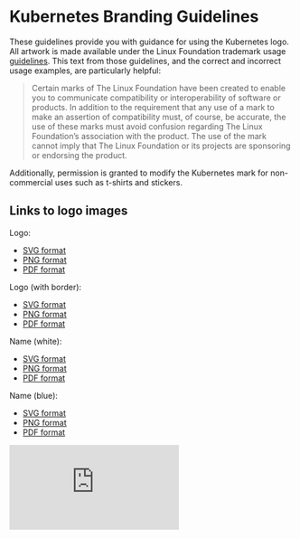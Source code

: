 # Kubernetes Branding Guidelines

These guidelines provide you with guidance for using the Kubernetes logo.
All artwork is made available under the Linux Foundation trademark usage
[guidelines](https://www.linuxfoundation.org/trademark-usage/). This text from
those guidelines, and the correct and incorrect usage examples, are particularly
helpful:
>Certain marks of The Linux Foundation have been created to enable you to
>communicate compatibility or interoperability of software or products. In
>addition to the requirement that any use of a mark to make an assertion of
>compatibility must, of course, be accurate, the use of these marks must
>avoid confusion regarding The Linux Foundation’s association with the
>product. The use of the mark cannot imply that The Linux Foundation or
>its projects are sponsoring or endorsing the product.

Additionally, permission is granted to modify the Kubernetes mark for non-commercial uses such as t-shirts and stickers.

## Links to logo images
Logo:
   * [SVG format](https://github.com/kubernetes/kubernetes/raw/master/logo/logo.svg)
   * [PNG format](https://github.com/kubernetes/kubernetes/raw/master/logo/logo.png)
   * [PDF format](https://github.com/kubernetes/kubernetes/raw/master/logo/logo.pdf)

Logo (with border):
   * [SVG format](https://github.com/kubernetes/kubernetes/raw/master/logo/logo_with_border.svg)
   * [PNG format](https://github.com/kubernetes/kubernetes/raw/master/logo/logo_with_border.png)
   * [PDF format](https://github.com/kubernetes/kubernetes/raw/master/logo/logo_with_border.pdf)

Name (white):
   * [SVG format](https://github.com/kubernetes/kubernetes/raw/master/logo/name_white.svg)
   * [PNG format](https://github.com/kubernetes/kubernetes/raw/master/logo/name_white.png)
   * [PDF format](https://github.com/kubernetes/kubernetes/raw/master/logo/name_white.pdf)

Name (blue):
   * [SVG format](https://github.com/kubernetes/kubernetes/raw/master/logo/name_blue.svg)
   * [PNG format](https://github.com/kubernetes/kubernetes/raw/master/logo/name_blue.png)
   * [PDF format](https://github.com/kubernetes/kubernetes/raw/master/logo/name_blue.pdf)


[![Analytics](https://kubernetes-site.appspot.com/UA-36037335-10/GitHub/logo/usage_guidelines.md?pixel)]()
